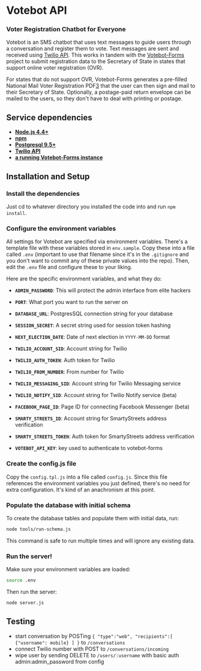 # Votebot API

### Voter Registration Chatbot for Everyone

Votebot is an SMS chatbot that uses text messages to guide users through a
conversation and register them to vote. Text messages are sent and received
using [Twilio API][1]. This works in tandem with the [Votebot-Forms][2] project
to submit registration data to the Secretary of State in states that support
online voter registration (OVR).

For states that do not support OVR, Votebot-Forms generates a pre-filled
National Mail Voter Registration PDF[3] that the user can then sign and
mail to their Secretary of State. Optionally, a postage-paid return envelope
can be mailed to the users, so they don't have to deal with printing or postage.


## Service dependencies

* **[Node.js 4.4+][4]**
* **[npm][5]**
* **[Postgresql 9.5+][6]**
* **[Twilio API][1]**
* **[a running Votebot-Forms instance][2]**


## Installation and Setup


### Install the dependencies

Just cd to whatever directory you installed the code into and run `npm install`.


### Configure the environment variables

All settings for Votebot are specified via environment variables. There's
a template file with these variables stored in `env.sample`. Copy these into a
file called `.env` (important to use that filename since it's in the
`.gitignore` and you don't want to commit any of these private values into the
repo). Then, edit the `.env` file and configure these to your liking.

Here are the specific environment variables, and what they do:

* **`ADMIN_PASSWORD`**: This will protect the admin interface from elite hackers

* **`PORT`**: What port you want to run the server on

* **`DATABASE_URL`**: PostgresSQL connection string for your database

* **`SESSION_SECRET`**: A secret string used for session token hashing

* **`NEXT_ELECTION_DATE`**: Date of next election in `YYYY-MM-DD` format

* **`TWILIO_ACCOUNT_SID`**: Account string for Twilio

* **`TWILIO_AUTH_TOKEN`**: Auth token for Twilio

* **`TWILIO_FROM_NUMBER`**: From number for Twilio

* **`TWILIO_MESSAGING_SID`**: Account string for Twilio Messaging service

* **`TWILIO_NOTIFY_SID`**: Account string for Twilio Notify service (beta)

* **`FACEBOOK_PAGE_ID`**: Page ID for connecting Facebook Messenger (beta)

* **`SMARTY_STREETS_ID`**: Account string for SmartyStreets address verification

* **`SMARTY_STREETS_TOKEN`**: Auth token for SmartyStreets address verification

* **`VOTEBOT_API_KEY`**: key used to authenticate to votebot-forms


### Create the config.js file

Copy the `config.tpl.js` into a file called `config.js`. Since this file
references the environment variables you just defined, there's no need for extra
configuration. It's kind of an anachronism at this point.

### Populate the database with initial schema

To create the database tables and populate them with initial data, run:

```sh
node tools/run-schema.js
```

This command is safe to run multiple times and will ignore any existing data.


### Run the server!

Make sure your environment variables are loaded:

```sh
source .env
```

Then run the server:

```sh
node server.js
```

## Testing
- start conversation by POSTing ```{
     "type":"web",
    "recipients":[
        {"username": mobile}
    ]
}``` to `/conversations`
- connect Twilio number with POST to `/conversations/incoming`
- wipe user by sending DELETE to `/users/:username` with basic auth admin:admin_password from config


[1]: https://www.twilio.com
[2]: https://github.com/fightforthefuture/votebot-forms
[3]: http://www.eac.gov/voter_resources/register_to_vote.aspx
[4]: https://nodejs.org/en/
[5]: https://www.npmjs.com/
[6]: https://www.postgresql.org/
